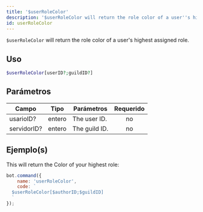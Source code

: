 ```yaml
---
title: '$userRoleColor'
description: '$userRoleColor will return the role color of a user''s highest assigned role.'
id: userRoleColor
---
```


`$userRoleColor` will return the role color of a user's highest assigned role.

## Uso

```php
$userRoleColor[userID?;guildID?]
```

## Parámetros

| Campo       | Tipo   | Parámetros    | Requerido |
| ----------- | ------ | ------------- |:---------:|
| usarioID?   | entero | The user ID.  |    no     |
| servidorID? | entero | The guild ID. |    no     |

## Ejemplo(s)

This will return the Color of your highest role:

```javascript
bot.command({
    name: 'userRoleColor',
    code: `
  $userRoleColor[$authorID;$guildID]
  `
});
```
